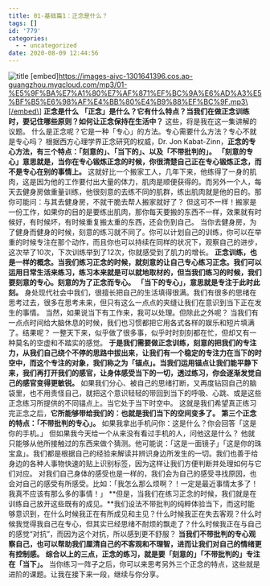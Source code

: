 ```yaml
---
title: 01-基础篇1：正念是什么？
tags: []
id: '779'
categories:
  - - uncategorized
date: 2020-08-09 12:44:56
---
```


![title](https://images-aiyc-1301641396.cos.ap-guangzhou.myqcloud.com/20200809124359.png) \[embed\]https://images-aiyc-1301641396.cos.ap-guangzhou.myqcloud.com/mp3/01-%E5%9F%BA%E7%A1%80%E7%AF%871%EF%BC%9A%E6%AD%A3%E5%BF%B5%E6%98%AF%E4%BB%80%E4%B9%88%EF%BC%9F.mp3\[/embed\] **正念是什么** **「正念」是什么？它有什么特点？当我们在做正念训练时，要记住哪些原则？如何让正念保持在生活中？** 这些，将是我在这一集讲解的议题。 什么是正念呢？它是一种「专心」的方法。专心需要什么方法？专心不就是专心吗？ 根据西方心理学界正念研究的权威，Dr. Jon Kabat-Zinn，**正念的专心方法，有三个特点：「刻意的」、「当下的」、以及「不带批判的」。** **「刻意的专心」意思就是，当你在专心锻炼正念的时候，你很清楚自己正在专心锻炼正念，而不是专心在别的事情上。** 这就好比一个搬家工人，几年下来，他练得了一身的肌肉，这是因为他的工作要付出大量的体力，肌肉是顺便获得的。而另外一个人，每天去健身房做重量训练，他很刻意的去练不同的肌群，练出肌肉就是他的目的。那你可能问：与其去健身房，不就干脆去帮人搬家就好了？ 但这可不一样！搬家是一份工作，如果你的目的是要练出肌肉，那你每天要搬的东西不一样，效果就有时候好，有时候坏，有时候重复搬太重的东西，还会伤到自己。 当你去健身房，为了健身而健身的时候，刻意的练习就不同了。你可以计划自己的训练，你可以在举重的时候专注在那个动作，而且你也可以持续在同样的状况下，观察自己的进步，这次举了10次，下次训练举到了12次，你就感受到了肌力的增长。 **正念训练，也是一样的概念。当我们练习正念的时候，就刻意的让自己专心练习正念。我们可以运用日常生活来练习，练习本来就是可以就地取材的，但当我们练习的时候，我们要刻意的专心。刻意的为了正念而专心。** **「当下的专心」，意思就是专注于此时此刻。** 身处现代社会中我们，很擅长把自己的生活填得很满。我们有很多的思绪在思考过去，很多在思考未来，但只有这么一点点的夹缝让我们在意识到当下正在发生的事情。 当然，如果说当下有工作来，我可以处理。但除此之外呢？ 当我们有一点点时间给大脑休息的时候，我们也习惯都把它用各式各样的娱乐和短片填满了。结果呢？ 一整天下来，似乎做了很多事，似乎时时刻刻都在忙，但却又有一种莫名的空虚和不踏实的感觉。 **于是我们需要做正念训练，刻意的把我们的专注力，从我们自己绕个不停的思路中拔出来，让我们有一个稳定的专注力在当下的时空中，而这个专注的对象，我们称之为「锚点」。当我们运用锚点让我们能平静下来，我们再打开我们的感官，让身体感受当下的一切，透过练习，你会逐渐发觉自己的感官变得更敏锐。** 如果我们分心、被自己的思绪打断，又再度钻回自己的脑袋里，也不用责怪自己，就把这个意识轻轻的带回到当下的呼吸、心跳、或是这些正念练习所提供的不同锚点上。当它处于当下时空中。 这就是我们希望真正练习完正念之后，**它所能够带给我们的：也就是我们当下的空间变多了。** **第三个正念的特点：「不带批判的专心」。** 如果我拿出手机问你：这是什么？你会回答「这是你的手机。」 但如果我今天给一个从来没有看过手机的人，问他这是什么？ 他就只能够从他所接触过的东西来做个猜测。他可能说：「这是一面镜子」「这是你的珠宝盒」。我们都是根据自己的经验来解读并辨识身边所发生的一切。我们也善于给身边的各种人事物快速的贴上识别标签，因为这样让我们方便判断并处理如何与它们对应。 对我们自己身体的感受也是一样的，我们会为自己的感受寻找原因，也会对自己的感受有所感受。比如：「我怎么那么烦啊？！一定是最近事情太多了！我真不应该有那么多的事情！」 **但是，当我们在练习正念的时候，我们就是在训练自己放开这些既有的成见。**我们设法不带批判的纯粹体验当下，而这时能够意识到，在什么时候我正在有所成见和主见？什么时候我正在失去客观？什么时候我觉得我自己在专心，但其实已经思绪不耐烦的飘走了？什么时候我正在与自己的感觉“对抗”，而因为这个对抗，所以感到更不舒服？ **当我们不带批判的专心观察自己，也可以帮助我们厘清自己的不客观和不理智，进而让我们对自己的情绪更有控制感。** **综合以上的三点，正念的练习，就是要「刻意的」「不带批判的」专注在「当下」。** 当你练习一阵子之后，你可以来思考另外三个正念的特点，这些就是进阶的课题。让我在接下来一段，继续与你分享。